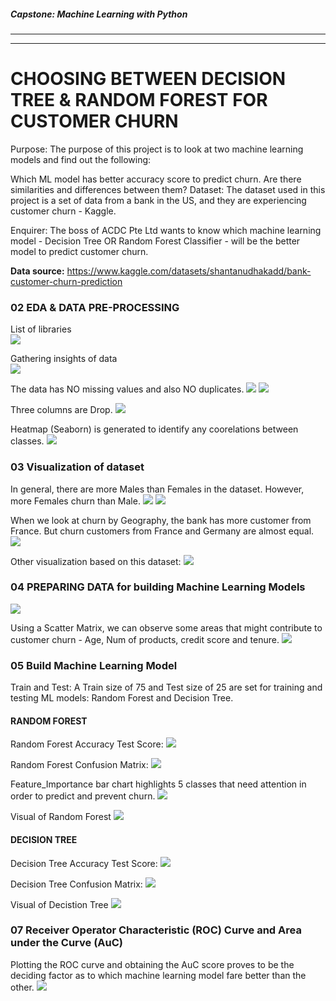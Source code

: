 ##### Capstone: Machine Learning with Python
---
---
# CHOOSING BETWEEN DECISION TREE & RANDOM FOREST FOR CUSTOMER CHURN

Purpose:
The purpose of this project is to look at two machine learning models and find out the following:

Which ML model has better accuracy score to predict churn.
Are there similarities and differences between them?
Dataset:
The dataset used in this project is a set of data from a bank in the US, and they are experiencing customer churn - Kaggle.

Enquirer:
The boss of ACDC Pte Ltd wants to know which machine learning model - Decision Tree OR Random Forest Classifier - will be the better model to predict customer churn.

**Data source:**
https://www.kaggle.com/datasets/shantanudhakadd/bank-customer-churn-prediction

### 02 EDA & DATA PRE-PROCESSING
List of libraries \
![](13-import-library.png)

Gathering insights of data \
![](14-data-overview.png)

The data has NO missing values and also NO duplicates.
![](16-missing-values.png)
![](17-no-duplicates.png)

Three columns are Drop.
![](18-drop-3-columns.png)

Heatmap (Seaborn) is generated to identify any coorelations between classes.
![](01-Heatmap.jpg)

### 03 Visualization of dataset
In general, there are more Males than Females in the dataset. However, more Females churn than Male.
![](02-No-of-Females-and-Males.jpg)
![](03-Gender-Exited.png)

When we look at churn by Geography, the bank has more customer from France. But churn customers from France and Germany are almost equal.
![](04-Geography-Exited.png)

Other visualization based on this dataset:
![](05-3x3-Subplot.jpg)

### 04 PREPARING DATA for building Machine Learning Models
![](15-preparing-data.png)

Using a Scatter Matrix, we can observe some areas that might contribute to customer churn - Age, Num of products, credit score and tenure.
![](06-Scatter-Matrix.jpg)

### 05 Build Machine Learning Model
Train and Test:
A Train size of 75 and Test size of 25 are set for training and testing ML models: Random Forest and Decision Tree.

#### RANDOM FOREST
Random Forest Accuracy Test Score:
![](19-rfc-accuracy-test.png)

Random Forest Confusion Matrix:
![](07-CM-Random-Forest.jpg)

Feature_Importance bar chart highlights 5 classes that need attention in order to predict and prevent churn.
![](08-Feature-Importance.jpg)

Visual of Random Forest
![](09-Random-Forest-Tree.jpg)

#### DECISION TREE
Decision Tree Accuracy Test Score:
![](20-dt-accuracy-test.png)

Decision Tree Confusion Matrix:
![](10-CM-Decision-Tree.jpg)

Visual of Decistion Tree
![](11-Decision-Tree.jpg)

### 07 Receiver Operator Characteristic (ROC) Curve and Area under the Curve (AuC)
Plotting the ROC curve and obtaining the AuC score proves to be the deciding factor as to which machine learning model fare better than the other.
![](12-ROC-Curve.jpg)



